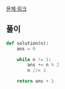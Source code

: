 [문제 링크](https://programmers.co.kr/learn/courses/30/lessons/12980)


## 풀이
```python
def solution(n):
    ans = 0

    while n != 1:
        ans += n % 2
        n //= 2

    return ans + 1
```




